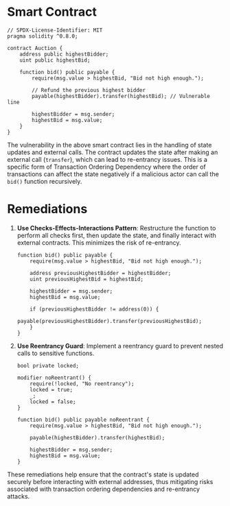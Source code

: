 # Smart Contract

```solidity
// SPDX-License-Identifier: MIT
pragma solidity ^0.8.0;

contract Auction {
    address public highestBidder;
    uint public highestBid;

    function bid() public payable {
        require(msg.value > highestBid, "Bid not high enough.");

        // Refund the previous highest bidder
        payable(highestBidder).transfer(highestBid); // Vulnerable line

        highestBidder = msg.sender;
        highestBid = msg.value;
    }
}
```

The vulnerability in the above smart contract lies in the handling of state updates and external calls. The contract updates the state after making an external call (`transfer`), which can lead to re-entrancy issues. This is a specific form of Transaction Ordering Dependency where the order of transactions can affect the state negatively if a malicious actor can call the `bid()` function recursively.

# Remediations

1. **Use Checks-Effects-Interactions Pattern**: Restructure the function to perform all checks first, then update the state, and finally interact with external contracts. This minimizes the risk of re-entrancy.

    ```solidity
    function bid() public payable {
        require(msg.value > highestBid, "Bid not high enough.");

        address previousHighestBidder = highestBidder;
        uint previousHighestBid = highestBid;

        highestBidder = msg.sender;
        highestBid = msg.value;

        if (previousHighestBidder != address(0)) {
            payable(previousHighestBidder).transfer(previousHighestBid);
        }
    }
    ```

2. **Use Reentrancy Guard**: Implement a reentrancy guard to prevent nested calls to sensitive functions.

    ```solidity
    bool private locked;

    modifier noReentrant() {
        require(!locked, "No reentrancy");
        locked = true;
        _;
        locked = false;
    }

    function bid() public payable noReentrant {
        require(msg.value > highestBid, "Bid not high enough.");

        payable(highestBidder).transfer(highestBid);

        highestBidder = msg.sender;
        highestBid = msg.value;
    }
    ```

These remediations help ensure that the contract's state is updated securely before interacting with external addresses, thus mitigating risks associated with transaction ordering dependencies and re-entrancy attacks.